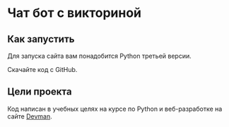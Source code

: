 # Чат бот с викториной





## Как запустить

Для запуска сайта вам понадобится Python третьей версии.

Скачайте код с GitHub.


## Цели проекта

Код написан в учебных целях на курсе по Python и веб-разработке на сайте [Devman](https://dvmn.org).